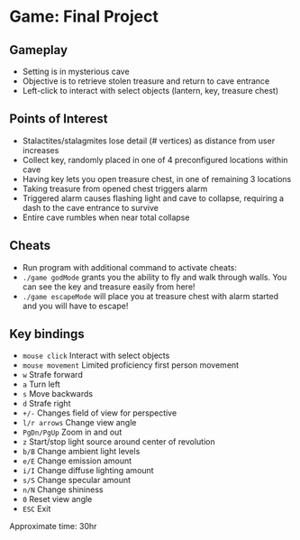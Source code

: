 # Game: Final Project

## Gameplay

- Setting is in mysterious cave
- Objective is to retrieve stolen treasure and return to cave entrance
- Left-click to interact with select objects (lantern, key, treasure chest)

## Points of Interest

- Stalactites/stalagmites lose detail (# vertices) as distance from user increases
- Collect key, randomly placed in one of 4 preconfigured locations within cave
- Having key lets you open treasure chest, in one of remaining 3 locations
- Taking treasure from opened chest triggers alarm
- Triggered alarm causes flashing light and cave to collapse, requiring a dash to the cave entrance to survive
- Entire cave rumbles when near total collapse

## Cheats

- Run program with additional command to activate cheats:
- `./game godMode` grants you the ability to fly and walk through walls. You can see the key and treasure easily from here!
- `./game escapeMode` will place you at treasure chest with alarm started and you will have to escape!


## Key bindings

  - `mouse click`          Interact with select objects
  - `mouse movement`	   Limited proficiency first person movement
  - `w`          Strafe forward
  - `a`          Turn left
  - `s`          Move backwards
  - `d`          Strafe right
  - `+/-`        Changes field of view for perspective
  - `l/r arrows`     Change view angle
  - `PgDn/PgUp`  Zoom in and out
  - `z`			 Start/stop light source around center of revolution
  - `b/B`        Change ambient light levels
  - `e/E`        Change emission amount
  - `i/I`        Change diffuse lighting amount
  - `s/S`        Change specular amount
  - `n/N`        Change shininess
  - `0`          Reset view angle
  - `ESC`        Exit

Approximate time: 30hr
